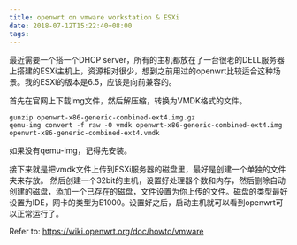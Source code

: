 ```yaml
---
title: openwrt on vmware workstation & ESXi
date: 2018-07-12T15:22:40+08:00
tags:
---
```

最近需要一个搭一个DHCP server，所有的主机都放在了一台很老的DELL服务器上搭建的ESXi主机上，资源相对很少，想到之前用过的openwrt比较适合这种场景。我的ESXi的版本是6.5，应该是向前兼容的。

首先在官网上下载img文件，然后解压缩，转换为VMDK格式的文件。
```
gunzip openwrt-x86-generic-combined-ext4.img.gz
qemu-img convert -f raw -O vmdk openwrt-x86-generic-combined-ext4.img openwrt-x86-generic-combined-ext4.vmdk
```
如果没有qemu-img，记得先安装。

接下来就是把vmdk文件上传到ESXi服务器的磁盘里，最好是创建一个单独的文件夹来存放。
然后创建一个32bit的主机，设置好处理器个数和内存，然后删除自动创建的磁盘，添加一个已存在的磁盘，文件设置为你上传的文件。磁盘的类型最好设置为IDE，网卡的类型为E1000。设置好之后，启动主机就可以看到openwrt可以正常运行了。

Refer to: https://wiki.openwrt.org/doc/howto/vmware

